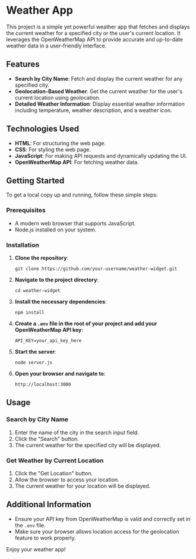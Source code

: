 # Weather App

This project is a simple yet powerful weather app that fetches and displays the current weather for a specified city or the user's current location. It leverages the OpenWeatherMap API to provide accurate and up-to-date weather data in a user-friendly interface.

## Features

- **Search by City Name**: Fetch and display the current weather for any specified city.
- **Geolocation-Based Weather**: Get the current weather for the user's current location using geolocation.
- **Detailed Weather Information**: Display essential weather information including temperature, weather description, and a weather icon.

## Technologies Used

- **HTML**: For structuring the web page.
- **CSS**: For styling the web page.
- **JavaScript**: For making API requests and dynamically updating the UI.
- **OpenWeatherMap API**: For fetching weather data.

## Getting Started

To get a local copy up and running, follow these simple steps:

### Prerequisites

- A modern web browser that supports JavaScript.
- Node.js installed on your system.

### Installation

1. **Clone the repository**:

   `git clone https://github.com/your-username/weather-widget.git`
   
3. **Navigate to the project directory**:

   `cd weather-widget
   `
5. **Install the necessary dependencies**:

   `npm install`
   
7. **Create a `.env` file in the root of your project and add your OpenWeatherMap API key**:

    `API_KEY=your_api_key_here`
   
9. **Start the server**:

    `node server.js`
    
12. **Open your browser and navigate to**:

    `http://localhost:3000`
    
## Usage

### Search by City Name

1. Enter the name of the city in the search input field.
2. Click the "Search" button.
3. The current weather for the specified city will be displayed.

### Get Weather by Current Location

1. Click the "Get Location" button.
2. Allow the browser to access your location.
3. The current weather for your location will be displayed.

## Additional Information

- Ensure your API key from OpenWeatherMap is valid and correctly set in the `.env` file.
- Make sure your browser allows location access for the geolocation feature to work properly.

Enjoy your weather app!
